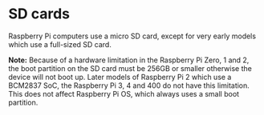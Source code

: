 # SD cards

Raspberry Pi computers use a micro SD card, except for very early models which use a full-sized SD card.

**Note:** Because of a hardware limitation in the Raspberry Pi Zero, 1 and 2, the boot partition on the SD card must be 256GB or smaller otherwise the device will not boot up. Later models of Raspberry Pi 2 which use a BCM2837 SoC, the Raspberry Pi 3, 4 and 400 do not have this limitation. This does not affect Raspberry Pi OS, which always uses a small boot partition.
